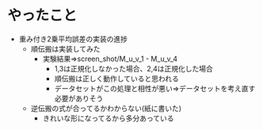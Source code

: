 # やったこと

* 重み付き2乗平均誤差の実装の進捗
  * 順伝搬は実装してみた
    * 実験結果=>screen_shot/M_u_v_1 - M_u_v_4
      * 1,3は正規化しなかった場合、2,4は正規化した場合
      * 順伝搬は正しく動作していると思われる
      * データセットがこの処理と相性が悪い=>データセットを考え直す必要がありそう
  * 逆伝搬の式が合ってるかわからない(紙に書いた)
    * きれいな形になってるから多分あっている
